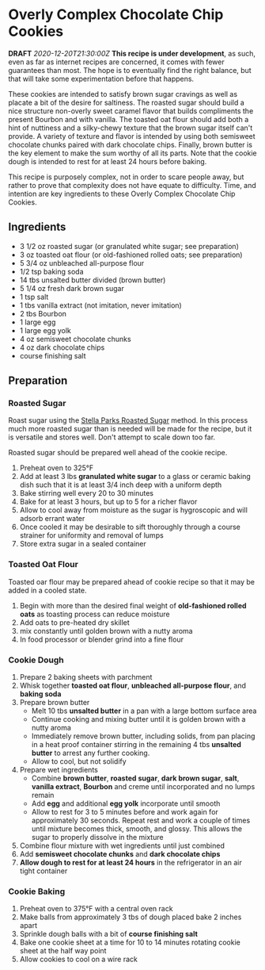 # Overly Complex Chocolate Chip Cookies

**DRAFT** _2020-12-20T21:30:00Z_ **This recipe is under development**, as such, even as far as internet recipes are concerned, it comes with fewer guarantees than most. The hope is to eventually find the right balance, but that will take some experimentation before that happens.

These cookies are intended to satisfy brown sugar cravings as well as placate a bit of the desire for saltiness. The roasted sugar should build a nice structure non-overly sweet caramel flavor that builds compliments the present Bourbon and with vanilla. The toasted oat flour should add both a hint of nuttiness and a silky-chewy texture that the brown sugar itself can't provide. A variety of texture and flavor is intended by using both semisweet chocolate chunks paired with dark chocolate chips. Finally, brown butter is the key element to make the sum worthy of all its parts. Note that the cookie dough is intended to rest for at least 24 hours before baking.

This recipe is purposely complex, not in order to scare people away, but rather to prove that complexity does not have equate to difficulty. Time, and intention are key ingredients to these Overly Complex Chocolate Chip Cookies.

## Ingredients

-  3 1/2 oz roasted sugar (or granulated white sugar; see preparation)
-  3 oz toasted oat flour (or old-fashioned rolled oats; see preparation)
-  5 3/4 oz unbleached all-purpose flour
-  1/2 tsp baking soda
-  14 tbs unsalted butter divided (brown butter)
-  5 1/4 oz fresh dark brown sugar
-  1 tsp salt
-  1 tbs vanilla extract (not imitation, never imitation)
-  2 tbs Bourbon
-  1 large egg
-  1 large egg yolk
-  4 oz semisweet chocolate chunks
-  4 oz dark chocolate chips
-  course finishing salt

## Preparation

### Roasted Sugar

Roast sugar using the [Stella Parks Roasted Sugar](https://food52.com/recipes/72233-roasted-sugar) method. In this process much more roasted sugar than is needed will be made for the recipe, but it is versatile and stores well. Don't attempt to scale down too far.

Roasted sugar should be prepared well ahead of the cookie recipe.

1. Preheat oven to 325°F
1. Add at least 3 lbs **granulated white sugar** to a glass or ceramic baking dish such that it is at least 3/4 inch deep with a uniform depth
1. Bake stirring well every 20 to 30 minutes
1. Bake for at least 3 hours, but up to 5 for a richer flavor
1. Allow to cool away from moisture as the sugar is hygroscopic and will adsorb errant water
1. Once cooled it may be desirable to sift thoroughly through a course strainer for uniformity and removal of lumps
1. Store extra sugar in a sealed container

### Toasted Oat Flour

Toasted oar flour may be prepared ahead of cookie recipe so that it may be added in a cooled state.

1. Begin with more than the desired final weight of **old-fashioned rolled oats** as toasting process can reduce moisture
1. Add oats to pre-heated dry skillet
1. mix constantly until golden brown with a nutty aroma
1. In food processor or blender grind into a fine flour

### Cookie Dough

1. Prepare 2 baking sheets with parchment
1. Whisk together **toasted oat flour**, **unbleached all-purpose flour**, and **baking soda**
1. Prepare brown butter
   -  Melt 10 tbs **unsalted butter** in a pan with a large bottom surface area
   -  Continue cooking and mixing butter until it is golden brown with a nutty aroma
   -  Immediately remove brown butter, including solids, from pan placing in a heat proof container stirring in the remaining 4 tbs **unsalted butter** to arrest any further cooking.
   -  Allow to cool, but not solidify
1. Prepare wet ingredients
   -  Combine **brown butter**, **roasted sugar**, **dark brown sugar**, **salt**, **vanilla extract**, **Bourbon** and creme until incorporated and no lumps remain
   -  Add **egg** and additional **egg yolk** incorporate until smooth
   -  Allow to rest for 3 to 5 minutes before and work again for approximately 30 seconds. Repeat rest and work a couple of times until mixture becomes thick, smooth, and glossy. This allows the sugar to properly dissolve in the mixture
1. Combine flour mixture with wet ingredients until just combined
1. Add **semisweet chocolate chunks** and **dark chocolate chips**
1. **Allow dough to rest for at least 24 hours** in the refrigerator in an air tight container

### Cookie Baking

1. Preheat oven to 375°F with a central oven rack
1. Make balls from approximately 3 tbs of dough placed bake 2 inches apart
1. Sprinkle dough balls with a bit of **course finishing salt**
1. Bake one cookie sheet at a time for 10 to 14 minutes rotating cookie sheet at the half way point
1. Allow cookies to cool on a wire rack
